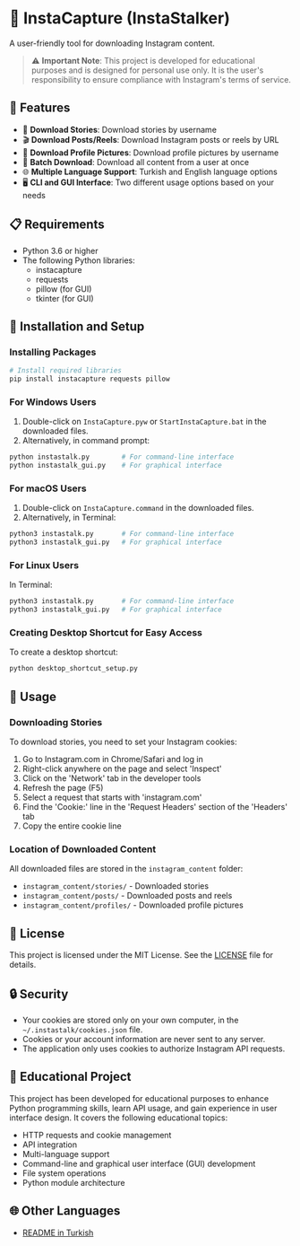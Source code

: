 # 📱 InstaCapture (InstaStalker)

A user-friendly tool for downloading Instagram content.

> ⚠️ **Important Note**: This project is developed for educational purposes and is designed for personal use only. It is the user's responsibility to ensure compliance with Instagram's terms of service.

## 🌟 Features

- 📸 **Download Stories**: Download stories by username
- 🎬 **Download Posts/Reels**: Download Instagram posts or reels by URL
- 👤 **Download Profile Pictures**: Download profile pictures by username
- 🔄 **Batch Download**: Download all content from a user at once
- 🌐 **Multiple Language Support**: Turkish and English language options
- 🖥️ **CLI and GUI Interface**: Two different usage options based on your needs

## 📋 Requirements

- Python 3.6 or higher
- The following Python libraries:
  - instacapture
  - requests
  - pillow (for GUI)
  - tkinter (for GUI)

## 🚀 Installation and Setup

### Installing Packages
```bash
# Install required libraries
pip install instacapture requests pillow
```

### For Windows Users
1. Double-click on `InstaCapture.pyw` or `StartInstaCapture.bat` in the downloaded files.
2. Alternatively, in command prompt:
```bash
python instastalk.py        # For command-line interface
python instastalk_gui.py    # For graphical interface
```

### For macOS Users
1. Double-click on `InstaCapture.command` in the downloaded files.
2. Alternatively, in Terminal:
```bash
python3 instastalk.py       # For command-line interface
python3 instastalk_gui.py   # For graphical interface
```

### For Linux Users
In Terminal:
```bash
python3 instastalk.py       # For command-line interface
python3 instastalk_gui.py   # For graphical interface
```

### Creating Desktop Shortcut for Easy Access
To create a desktop shortcut:
```bash
python desktop_shortcut_setup.py
```

## 🔧 Usage

### Downloading Stories

To download stories, you need to set your Instagram cookies:

1. Go to Instagram.com in Chrome/Safari and log in
2. Right-click anywhere on the page and select 'Inspect'
3. Click on the 'Network' tab in the developer tools
4. Refresh the page (F5)
5. Select a request that starts with 'instagram.com'
6. Find the 'Cookie:' line in the 'Request Headers' section of the 'Headers' tab
7. Copy the entire cookie line

### Location of Downloaded Content

All downloaded files are stored in the `instagram_content` folder:

- `instagram_content/stories/` - Downloaded stories
- `instagram_content/posts/` - Downloaded posts and reels
- `instagram_content/profiles/` - Downloaded profile pictures

## 📜 License

This project is licensed under the MIT License. See the [LICENSE](LICENSE) file for details.

## 🔒 Security

- Your cookies are stored only on your own computer, in the `~/.instastalk/cookies.json` file.
- Cookies or your account information are never sent to any server.
- The application only uses cookies to authorize Instagram API requests.

## 📝 Educational Project

This project has been developed for educational purposes to enhance Python programming skills, learn API usage, and gain experience in user interface design. It covers the following educational topics:

- HTTP requests and cookie management
- API integration
- Multi-language support
- Command-line and graphical user interface (GUI) development
- File system operations
- Python module architecture

## 🌐 Other Languages

- [README in Turkish](README.tr.md)
